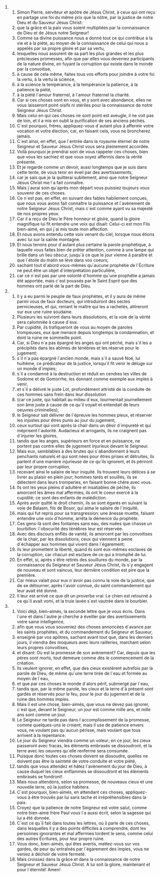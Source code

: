 <ol>
  <li>
    <ol>
      <li>Simon Pierre, serviteur et apôtre de Jésus Christ, à ceux qui ont reçu en partage une foi du même prix que la nôtre, par la justice de notre Dieu et du Sauveur Jésus Christ:</li>
      <li>que la grâce et la paix vous soient multipliées par la connaissance de Dieu et de Jésus notre Seigneur!</li>
      <li>Comme sa divine puissance nous a donné tout ce qui contribue à la vie et à la piété, au moyen de la connaissance de celui qui nous a appelés par sa propre gloire et par sa vertu,</li>
      <li>lesquelles nous assurent de sa part les plus grandes et les plus précieuses promesses, afin que par elles vous deveniez participants de la nature divine, en fuyant la corruption qui existe dans le monde par la convoitise,</li>
      <li>à cause de cela même, faites tous vos efforts pour joindre à votre foi la vertu, à la vertu la science,</li>
      <li>à la science la tempérance, à la tempérance la patience, à la patience la piété,</li>
      <li>à la piété l`amour fraternel, à l`amour fraternel la charité.</li>
      <li>Car si ces choses sont en vous, et y sont avec abondance, elles ne vous laisseront point oisifs ni stériles pour la connaissance de notre Seigneur Jésus Christ.</li>
      <li>Mais celui en qui ces choses ne sont point est aveugle, il ne voit pas de loin, et il a mis en oubli la purification de ses anciens péchés.</li>
      <li>C`est pourquoi, frères, appliquez-vous d`autant plus à affermir votre vocation et votre élection; car, en faisant cela, vous ne broncherez jamais.</li>
      <li>C`est ainsi, en effet, que l`entrée dans le royaume éternel de notre Seigneur et Sauveur Jésus Christ vous sera pleinement accordée.</li>
      <li>Voilà pourquoi je prendrai soin de vous rappeler ces choses, bien que vous les sachiez et que vous soyez affermis dans la vérité présente.</li>
      <li>Et je regarde comme un devoir, aussi longtemps que je suis dans cette tente, de vous tenir en éveil par des avertissements,</li>
      <li>car je sais que je la quitterai subitement, ainsi que notre Seigneur Jésus Christ me l`a fait connaître.</li>
      <li>Mais j`aurai soin qu`après mon départ vous puissiez toujours vous souvenir de ces choses.</li>
      <li>Ce n`est pas, en effet, en suivant des fables habilement conçues, que nous vous avons fait connaître la puissance et l`avènement de notre Seigneur Jésus Christ, mais c`est comme ayant vu sa majesté de nos propres yeux.</li>
      <li>Car il a reçu de Dieu le Père honneur et gloire, quand la gloire magnifique lui fit entendre une voix qui disait: Celui-ci est mon Fils bien-aimé, en qui j`ai mis toute mon affection.</li>
      <li>Et nous avons entendu cette voix venant du ciel, lorsque nous étions avec lui sur la sainte montagne.</li>
      <li>Et nous tenons pour d`autant plus certaine la parole prophétique, à laquelle vous faites bien de prêter attention, comme à une lampe qui brille dans un lieu obscur, jusqu`à ce que le jour vienne à paraître et que l`étoile du matin se lève dans vos coeurs;</li>
      <li>sachant tout d`abord vous-mêmes qu`aucune prophétie de l`Écriture ne peut être un objet d`interprétation particulière,</li>
      <li>car ce n`est pas par une volonté d`homme qu`une prophétie a jamais été apportée, mais c`est poussés par le Saint Esprit que des hommes ont parlé de la part de Dieu.</li>
    </ol>
  </li>
  <li>
    <ol>
      <li>Il y a eu parmi le peuple de faux prophètes, et il y aura de même parmi vous de faux docteurs, qui introduiront des sectes pernicieuses, et qui, reniant le maître qui les a rachetés, attireront sur eux une ruine soudaine.</li>
      <li>Plusieurs les suivront dans leurs dissolutions, et la voie de la vérité sera calomniée à cause d`eux.</li>
      <li>Par cupidité, ils trafiqueront de vous au moyen de paroles trompeuses, eux que menace depuis longtemps la condamnation, et dont la ruine ne sommeille point.</li>
      <li>Car, si Dieu n`a pas épargné les anges qui ont péché, mais s`il les a précipités dans les abîmes de ténèbres et les réserve pour le jugement;</li>
      <li>s`il n`a pas épargné l`ancien monde, mais s`il a sauvé Noé, lui huitième, ce prédicateur de la justice, lorsqu`il fit venir le déluge sur un monde d`impies;</li>
      <li>s`il a condamné à la destruction et réduit en cendres les villes de Sodome et de Gomorrhe, les donnant comme exemple aux impies à venir,</li>
      <li>et s`il a délivré le juste Lot, profondément attristé de la conduite de ces hommes sans frein dans leur dissolution</li>
      <li>(car ce juste, qui habitait au milieu d`eux, tourmentait journellement son âme juste à cause de ce qu`il voyait et entendait de leurs oeuvres criminelles);</li>
      <li>le Seigneur sait délivrer de l`épreuve les hommes pieux, et réserver les injustes pour êtres punis au jour du jugement,</li>
      <li>ceux surtout qui vont après la chair dans un désir d`impureté et qui méprisent l`autorité. Audacieux et arrogants, ils ne craignent pas d`injurier les gloires,</li>
      <li>tandis que les anges, supérieurs en force et en puissance, ne portent pas contre elles de jugement injurieux devant le Seigneur.</li>
      <li>Mais eux, semblables à des brutes qui s`abandonnent à leurs penchants naturels et qui sont nées pour êtres prises et détruites, ils parlent d`une manière injurieuse de ce qu`ils ignorent, et ils périront par leur propre corruption,</li>
      <li>recevant ainsi le salaire de leur iniquité. Ils trouvent leurs délices à se livrer au plaisir en plein jour; hommes tarés et souillés, ils se délectent dans leurs tromperies, en faisant bonne chère avec vous.</li>
      <li>Ils ont les yeux pleins d`adultère et insatiables de péché; ils amorcent les âmes mal affermies; ils ont le coeur exercé à la cupidité; ce sont des enfants de malédiction.</li>
      <li>Après avoir quitté le droit chemin, ils se sont égarés en suivant la voie de Balaam, fils de Bosor, qui aima le salaire de l`iniquité,</li>
      <li>mais qui fut repris pour sa transgression: une ânesse muette, faisant entendre une voix d`homme, arrêta la démence du prophète.</li>
      <li>Ces gens-là sont des fontaines sans eau, des nuées que chasse un tourbillon: l`obscurité des ténèbres leur est réservée.</li>
      <li>Avec des discours enflés de vanité, ils amorcent par les convoitises de la chair, par les dissolutions, ceux qui viennent à peine d`échapper aux hommes qui vivent dans l`égarement;</li>
      <li>ils leur promettent la liberté, quand ils sont eux-mêmes esclaves de la corruption, car chacun est esclave de ce qui a triomphé de lui.</li>
      <li>En effet, si, après s`être retirés des souillures du monde, par la connaissance du Seigneur et Sauveur Jésus Christ, ils s`y engagent de nouveau et sont vaincus, leur dernière condition est pire que la première.</li>
      <li>Car mieux valait pour eux n`avoir pas connu la voie de la justice, que de se détourner, après l`avoir connue, du saint commandement qui leur avait été donné.</li>
      <li>Il leur est arrivé ce que dit un proverbe vrai: Le chien est retourné à ce qu`il avait vomi, et la truie lavée s`est vautrée dans le bourbier.</li>
    </ol>
  </li>
  <li>
    <ol>
      <li>Voici déjà, bien-aimés, la seconde lettre que je vous écris. Dans l`une et dans l`autre je cherche à éveiller par des avertissements votre saine intelligence,</li>
      <li>afin que vous vous souveniez des choses annoncées d`avance par les saints prophètes, et du commandement du Seigneur et Sauveur,</li>
      <li>enseigné par vos apôtres, sachant avant tout que, dans les derniers jours, il viendra des moqueurs avec leurs railleries, marchant selon leurs propres convoitises,</li>
      <li>et disant: Où est la promesse de son avènement? Car, depuis que les pères sont morts, tout demeure comme dès le commencement de la création.</li>
      <li>Ils veulent ignorer, en effet, que des cieux existèrent autrefois par la parole de Dieu, de même qu`une terre tirée de l`eau et formée au moyen de l`eau,</li>
      <li>et que par ces choses le monde d`alors périt, submergé par l`eau,</li>
      <li>tandis que, par la même parole, les cieux et la terre d`à présent sont gardés et réservés pour le feu, pour le jour du jugement et de la ruine des hommes impies.</li>
      <li>Mais il est une chose, bien-aimés, que vous ne devez pas ignorer, c`est que, devant le Seigneur, un jour est comme mille ans, et mille ans sont comme un jour.</li>
      <li>Le Seigneur ne tarde pas dans l`accomplissement de la promesse, comme quelques-uns le croient; mais il use de patience envers vous, ne voulant pas qu`aucun périsse, mais voulant que tous arrivent à la repentance.</li>
      <li>Le jour du Seigneur viendra comme un voleur; en ce jour, les cieux passeront avec fracas, les éléments embrasés se dissoudront, et la terre avec les oeuvres qu`elle renferme sera consumée.</li>
      <li>Puisque donc toutes ces choses doivent se dissoudre, quelles ne doivent pas être la sainteté de votre conduite et votre piété,</li>
      <li>tandis que vous attendez et hâtez l`avènement du jour de Dieu, à cause duquel les cieux enflammés se dissoudront et les éléments embrasés se fondront!</li>
      <li>Mais nous attendons, selon sa promesse, de nouveaux cieux et une nouvelle terre, où la justice habitera.</li>
      <li>C`est pourquoi, bien-aimés, en attendant ces choses, appliquez-vous à être trouvés par lui sans tache et irrépréhensibles dans la paix.</li>
      <li>Croyez que la patience de notre Seigneur est votre salut, comme notre bien-aimé frère Paul vous l`a aussi écrit, selon la sagesse qui lui a été donnée.</li>
      <li>C`est ce qu`il fait dans toutes les lettres, où il parle de ces choses, dans lesquelles il y a des points difficiles à comprendre, dont les personnes ignorantes et mal affermies tordent le sens, comme celui des autres Écritures, pour leur propre ruine.</li>
      <li>Vous donc, bien-aimés, qui êtes avertis, mettez-vous sur vos gardes, de peur qu`entraînés par l`égarement des impies, vous ne veniez à déchoir de votre fermeté.</li>
      <li>Mais croissez dans la grâce et dans la connaissance de notre Seigneur et Sauveur Jésus Christ. A lui soit la gloire, maintenant et pour l`éternité! Amen!</li>
    </ol>
  </li>
</ol>